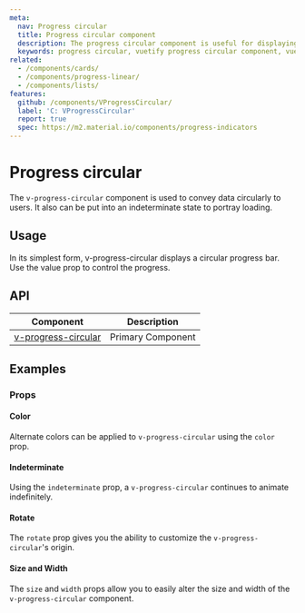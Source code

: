 ```yaml
---
meta:
  nav: Progress circular
  title: Progress circular component
  description: The progress circular component is useful for displaying a visual indicator of numerical data in a circle.
  keywords: progress circular, vuetify progress circular component, vue progress circular component, circular progress
related:
  - /components/cards/
  - /components/progress-linear/
  - /components/lists/
features:
  github: /components/VProgressCircular/
  label: 'C: VProgressCircular'
  report: true
  spec: https://m2.material.io/components/progress-indicators
---
```


# Progress circular

The `v-progress-circular` component is used to convey data circularly to users. It also can be put into an indeterminate state to portray loading.

<page-features />

## Usage

In its simplest form, v-progress-circular displays a circular progress bar. Use the value prop to control the progress.

<usage name="v-progress-circular" />

<entry />

## API

| Component | Description |
| - | - |
| [v-progress-circular](/api/v-progress-circular/) | Primary Component |

<api-inline hide-links />

## Examples

### Props

#### Color

Alternate colors can be applied to `v-progress-circular` using the `color` prop.

<example file="v-progress-circular/prop-color" />

#### Indeterminate

Using the `indeterminate` prop, a `v-progress-circular` continues to animate indefinitely.

<example file="v-progress-circular/prop-indeterminate" />

#### Rotate

The `rotate` prop gives you the ability to customize the `v-progress-circular`'s origin.

<example file="v-progress-circular/prop-rotate" />

#### Size and Width

The `size` and `width` props allow you to easily alter the size and width of the `v-progress-circular` component.

<example file="v-progress-circular/prop-size-and-width" />
